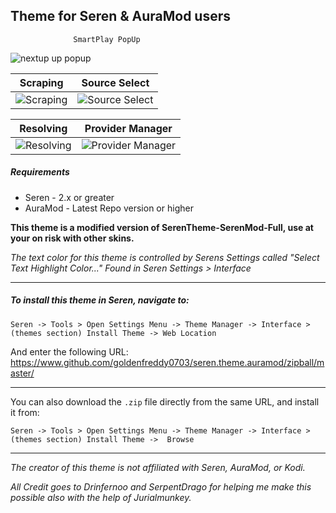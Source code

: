 ## Theme for Seren & AuraMod users
                  SmartPlay PopUp             
![nextup up popup](https://camo.githubusercontent.com/d80df5ed8b05dd3c62d02ecf26d79ca6f758021920cae0a7f4e66fd90c74de4f/68747470733a2f2f692e696d6775722e636f6d2f647361557075452e6a7067)

|                   Scraping                   |                   Source Select                   |
|:--------------------------------------------:|:-------------------------------------------------:|
| ![Scraping](https://i.imgur.com/wZukP7n.jpg) | ![Source Select](https://i.imgur.com/sqgtzXg.png) |

|                    Resolving                  |                Provider Manager                      |
|:---------------------------------------------:|:----------------------------------------------------:|
| ![Resolving](https://i.imgur.com/ADKZ16Y.png) | ![Provider Manager](https://i.imgur.com/TagHvjP.png) |


##### Requirements
* Seren - 2.x or greater
* AuraMod - Latest Repo version or higher 

**This theme is a modified version of SerenTheme-SerenMod-Full, use at your on risk with other skins.**

*The text color for this theme is controlled by Serens  Settings called "Select Text Highlight Color..." Found in Seren Settings > Interface*

-----------

##### To install this theme in Seren, navigate to:

`Seren -> Tools > Open Settings Menu -> Theme Manager -> Interface > (themes section) Install Theme -> Web Location`

And enter the following URL:
https://www.github.com/goldenfreddy0703/seren.theme.auramod/zipball/master/

------------


You can also download the `.zip` file directly from the same URL, and install it from:

`Seren -> Tools > Open Settings Menu -> Theme Manager -> Interface > (themes section) Install Theme ->  Browse`

------------




*The creator of this theme is not affiliated with Seren, AuraMod, or Kodi.*

*All Credit goes to Drinfernoo and SerpentDrago for helping me make this possible also with the help of Jurialmunkey.*

